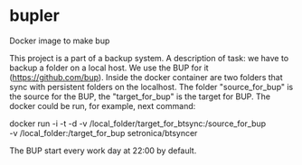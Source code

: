 bupler
======

Docker  image to make bup

This project is a part of a backup system. 
A description of task: we have to backup a folder on a local host. 
We use the BUP for it (https://github.com/bup). 
Inside the docker container are two folders that sync with persistent folders on the localhost. 
The folder "source_for_bup" is the source for the BUP, the "target_for_bup" is the target for BUP. 
The docker could be run, for example, next command: 

docker run -i -t -d -v /local_folder/target_for_btsync:/source_for_bup \
-v /local_folder:/target_for_bup setronica/btsyncer

The BUP start every work day at 22:00 by default.
